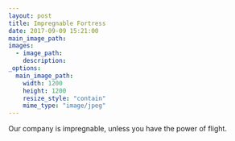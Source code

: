 ```yaml
---
layout: post
title: Impregnable Fortress
date: 2017-09-09 15:21:00
main_image_path: 
images:
  - image_path: 
    description: 
_options:
  main_image_path:
    width: 1200
    height: 1200
    resize_style: "contain"
    mime_type: "image/jpeg"
---
```


Our company is impregnable, unless you have the power of flight.